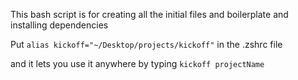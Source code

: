 This bash script  is for creating all the initial files and boilerplate and installing dependencies

Put `alias kickoff="~/Desktop/projects/kickoff"` in the .zshrc file

and it lets you use it anywhere by typing `kickoff projectName`
